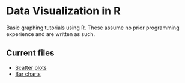 # Data Visualization in R
Basic graphing tutorials using R. These assume no prior programming experience and are written as such. 

## Current files
* [Scatter plots](https://github.com/zumbaughca/Data-Visualization-in-R/blob/0b0c2da974329f3f406092e032d4533e61dab247/Scatter%20plots.md)
* [Bar charts](https://github.com/zumbaughca/Data-Visualization-in-R/blob/19d0ae6617b533a2232f7c880e2cd977fb149454/Bar%20charts.md)
